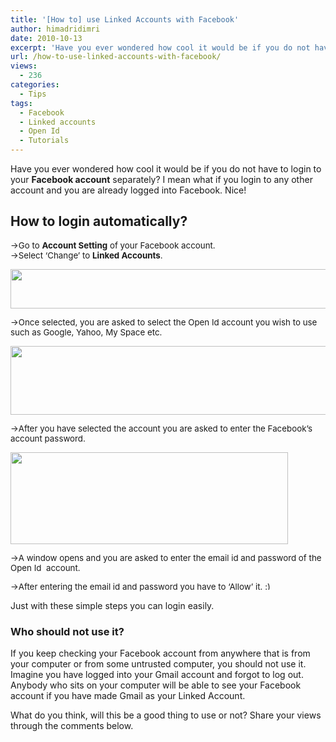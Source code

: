 ```yaml
---
title: '[How to] use Linked Accounts with Facebook'
author: himadridimri
date: 2010-10-13
excerpt: 'Have you ever wondered how cool it would be if you do not have to login to your Facebook account separately? I mean what if you login to any other account and you are already logged into Facebook. Nice! '
url: /how-to-use-linked-accounts-with-facebook/
views:
  - 236
categories:
  - Tips
tags:
  - Facebook
  - Linked accounts
  - Open Id
  - Tutorials
---
```

Have you ever wondered how cool it would be if you do not have to login to your **Facebook account** separately? I mean what if you login to any other account and you are already logged into Facebook. Nice!

## How to login automatically?

<span style="font-weight: normal;font-size: 13.3333px">->Go to <strong>Account Setting</strong> of your Facebook account.</span>  
<span style="font-size: 13.3333px">->Select &#8216;Change&#8217; to <strong>Linked Accounts</strong>.</span>

<span style="font-size: 13.3333px"><a href="http://fbknol.com/how-to-use-linked-accounts-with-facebook/screenshot_045/" onclick="_gaq.push(['_trackEvent', 'outbound-article', 'http://fbknol.com/how-to-use-linked-accounts-with-facebook/screenshot_045/', '']);" rel="attachment wp-att-3178"><img class="alignnone size-full  wp-image-54363" src="http://cdn.devilsworkshop.org/files/2010/10/screenshot_045.png" alt="" width="548" height="63" /></a></span>

<span style="font-size: 13.3333px">->Once selected, you are asked to select the Open Id account you wish to use such as Google, Yahoo, My Space etc.</span>

<span style="font-size: 13.3333px"><a href="http://fbknol.com/how-to-use-linked-accounts-with-facebook/screenshot_043/" onclick="_gaq.push(['_trackEvent', 'outbound-article', 'http://fbknol.com/how-to-use-linked-accounts-with-facebook/screenshot_043/', '']);" rel="attachment wp-att-3179"><img class="alignnone size-full wp-image-3179" src="http://cdn.devilsworkshop.org/files/2010/10/screenshot_043.png" alt="" width="557" height="110" /></a></span>

<span style="font-size: 13.3333px">->After you have selected the account you are asked to enter the Facebook&#8217;s account password.</span>

<span style="font-size: 13.3333px"><a href="http://fbknol.com/how-to-use-linked-accounts-with-facebook/screenshot_044/" onclick="_gaq.push(['_trackEvent', 'outbound-article', 'http://fbknol.com/how-to-use-linked-accounts-with-facebook/screenshot_044/', '']);" rel="attachment wp-att-3180"><img class="alignnone size-full wp-image-3180" src="http://cdn.devilsworkshop.org/files/2010/10/screenshot_044.png" alt="" width="444" height="147" /></a></span>

<span style="font-size: 13.3333px">->A window opens and you are asked to enter the email id and password of the Open Id  account.</span>

<span style="font-size: 13.3333px">->After entering the email id and password you have to &#8216;Allow&#8217; it. <img src="http://devilsworkshop.org/wp-includes/images/smilies/simple-smile.png" alt=":)" class="wp-smiley" style="height: 1em; max-height: 1em;" /></span>

Just with these simple steps you can login easily.

### Who should not use it?

If you keep checking your Facebook account from anywhere that is from your computer or from some untrusted computer, you should not use it. Imagine you have logged into your Gmail account and forgot to log out. Anybody who sits on your computer will be able to see your Facebook account if you have made Gmail as your Linked Account.

What do you think, will this be a good thing to use or not? Share your views through the comments below.
